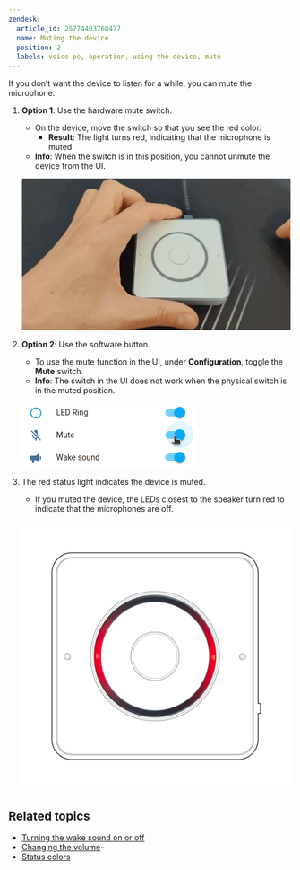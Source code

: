 ```yaml
---
zendesk:
  article_id: 25774403768477
  name: Muting the device
  position: 2
  labels: voice pe, operation, using the device, mute
---
```


If you don’t want the device to listen for a while, you can mute the microphone.

1. **Option 1**: Use the hardware mute switch.
   - On the device, move the switch so that you see the red color.
     - **Result**: The light turns red, indicating that the microphone is muted.
   - **Info**: When the switch is in this position, you cannot unmute the device from the UI.

    ![Clip showing how to move the hardware mute switch](/static/img/voice-pe/voice_mute_device.webp)

1. **Option 2**: Use the software button.
   - To use the mute function in the UI, under **Configuration**, toggle the **Mute** switch.
   - **Info**: The switch in the UI does not work when the physical switch is in the muted position.

   ![Screenshot showing showing the software mute switch](/static/img/voice-pe/voice_mute.png)

1. The red status light indicates the device is muted.
   - If you muted the device, the LEDs closest to the speaker turn red to indicate that the microphones are off.

   ![Image showing the red status light](/static/img/voice-pe/status_muted.png)

## Related topics

- [Turning the wake sound on or off](/hc/en-us/articles/25774481113629-Turning-the-wake-sound-on-or-off)
- [Changing the volume](/hc/en-us/articles/25773395022237-Changing-the-volume)-
- [Status colors](/hc/en-us/articles/25764604971421-Status-colors)